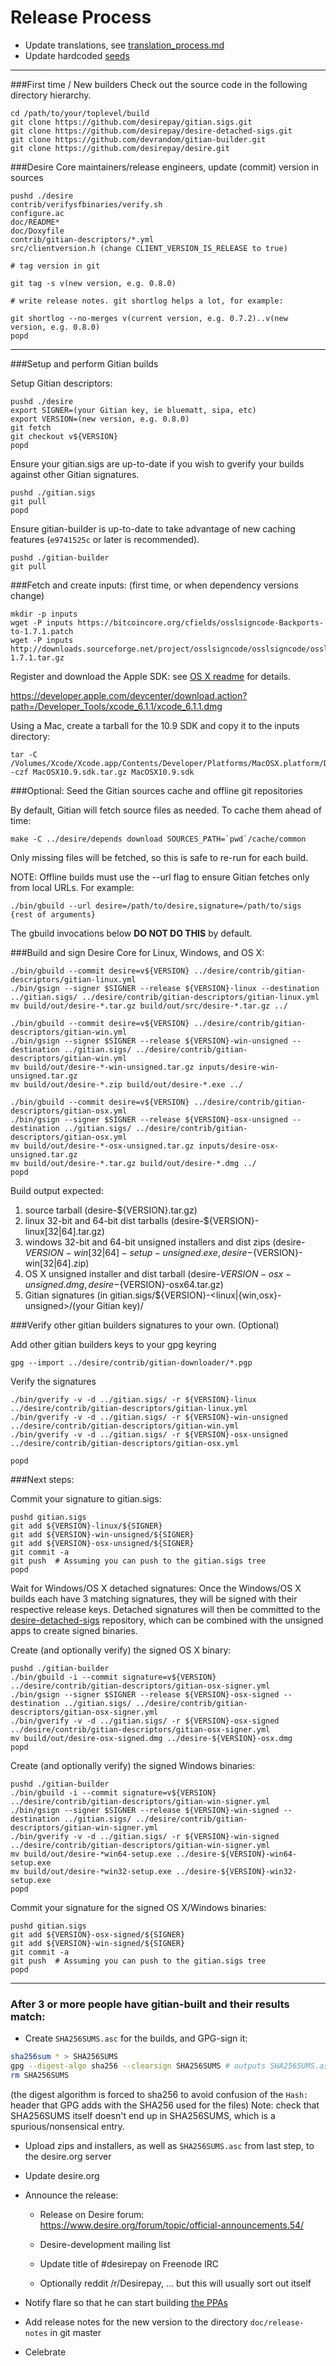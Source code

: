 Release Process
====================

* Update translations, see [translation_process.md](https://github.com/desirepay/desire/blob/master/doc/translation_process.md#syncing-with-transifex)
* Update hardcoded [seeds](/contrib/seeds)

* * *

###First time / New builders
Check out the source code in the following directory hierarchy.

	cd /path/to/your/toplevel/build
	git clone https://github.com/desirepay/gitian.sigs.git
	git clone https://github.com/desirepay/desire-detached-sigs.git
	git clone https://github.com/devrandom/gitian-builder.git
	git clone https://github.com/desirepay/desire.git

###Desire Core maintainers/release engineers, update (commit) version in sources

	pushd ./desire
	contrib/verifysfbinaries/verify.sh
	configure.ac
	doc/README*
	doc/Doxyfile
	contrib/gitian-descriptors/*.yml
	src/clientversion.h (change CLIENT_VERSION_IS_RELEASE to true)

	# tag version in git

	git tag -s v(new version, e.g. 0.8.0)

	# write release notes. git shortlog helps a lot, for example:

	git shortlog --no-merges v(current version, e.g. 0.7.2)..v(new version, e.g. 0.8.0)
	popd

* * *

###Setup and perform Gitian builds

 Setup Gitian descriptors:

	pushd ./desire
	export SIGNER=(your Gitian key, ie bluematt, sipa, etc)
	export VERSION=(new version, e.g. 0.8.0)
	git fetch
	git checkout v${VERSION}
	popd

  Ensure your gitian.sigs are up-to-date if you wish to gverify your builds against other Gitian signatures.

	pushd ./gitian.sigs
	git pull
	popd

  Ensure gitian-builder is up-to-date to take advantage of new caching features (`e9741525c` or later is recommended).

	pushd ./gitian-builder
	git pull

###Fetch and create inputs: (first time, or when dependency versions change)

	mkdir -p inputs
	wget -P inputs https://bitcoincore.org/cfields/osslsigncode-Backports-to-1.7.1.patch
	wget -P inputs http://downloads.sourceforge.net/project/osslsigncode/osslsigncode/osslsigncode-1.7.1.tar.gz

 Register and download the Apple SDK: see [OS X readme](README_osx.txt) for details.

 https://developer.apple.com/devcenter/download.action?path=/Developer_Tools/xcode_6.1.1/xcode_6.1.1.dmg

 Using a Mac, create a tarball for the 10.9 SDK and copy it to the inputs directory:

	tar -C /Volumes/Xcode/Xcode.app/Contents/Developer/Platforms/MacOSX.platform/Developer/SDKs/ -czf MacOSX10.9.sdk.tar.gz MacOSX10.9.sdk

###Optional: Seed the Gitian sources cache and offline git repositories

By default, Gitian will fetch source files as needed. To cache them ahead of time:

	make -C ../desire/depends download SOURCES_PATH=`pwd`/cache/common

Only missing files will be fetched, so this is safe to re-run for each build.

NOTE: Offline builds must use the --url flag to ensure Gitian fetches only from local URLs. For example:
```
./bin/gbuild --url desire=/path/to/desire,signature=/path/to/sigs {rest of arguments}
```
The gbuild invocations below <b>DO NOT DO THIS</b> by default.

###Build and sign Desire Core for Linux, Windows, and OS X:

	./bin/gbuild --commit desire=v${VERSION} ../desire/contrib/gitian-descriptors/gitian-linux.yml
	./bin/gsign --signer $SIGNER --release ${VERSION}-linux --destination ../gitian.sigs/ ../desire/contrib/gitian-descriptors/gitian-linux.yml
	mv build/out/desire-*.tar.gz build/out/src/desire-*.tar.gz ../

	./bin/gbuild --commit desire=v${VERSION} ../desire/contrib/gitian-descriptors/gitian-win.yml
	./bin/gsign --signer $SIGNER --release ${VERSION}-win-unsigned --destination ../gitian.sigs/ ../desire/contrib/gitian-descriptors/gitian-win.yml
	mv build/out/desire-*-win-unsigned.tar.gz inputs/desire-win-unsigned.tar.gz
	mv build/out/desire-*.zip build/out/desire-*.exe ../

	./bin/gbuild --commit desire=v${VERSION} ../desire/contrib/gitian-descriptors/gitian-osx.yml
	./bin/gsign --signer $SIGNER --release ${VERSION}-osx-unsigned --destination ../gitian.sigs/ ../desire/contrib/gitian-descriptors/gitian-osx.yml
	mv build/out/desire-*-osx-unsigned.tar.gz inputs/desire-osx-unsigned.tar.gz
	mv build/out/desire-*.tar.gz build/out/desire-*.dmg ../
	popd

  Build output expected:

  1. source tarball (desire-${VERSION}.tar.gz)
  2. linux 32-bit and 64-bit dist tarballs (desire-${VERSION}-linux[32|64].tar.gz)
  3. windows 32-bit and 64-bit unsigned installers and dist zips (desire-${VERSION}-win[32|64]-setup-unsigned.exe, desire-${VERSION}-win[32|64].zip)
  4. OS X unsigned installer and dist tarball (desire-${VERSION}-osx-unsigned.dmg, desire-${VERSION}-osx64.tar.gz)
  5. Gitian signatures (in gitian.sigs/${VERSION}-<linux|{win,osx}-unsigned>/(your Gitian key)/

###Verify other gitian builders signatures to your own. (Optional)

  Add other gitian builders keys to your gpg keyring

	gpg --import ../desire/contrib/gitian-downloader/*.pgp

  Verify the signatures

	./bin/gverify -v -d ../gitian.sigs/ -r ${VERSION}-linux ../desire/contrib/gitian-descriptors/gitian-linux.yml
	./bin/gverify -v -d ../gitian.sigs/ -r ${VERSION}-win-unsigned ../desire/contrib/gitian-descriptors/gitian-win.yml
	./bin/gverify -v -d ../gitian.sigs/ -r ${VERSION}-osx-unsigned ../desire/contrib/gitian-descriptors/gitian-osx.yml

	popd

###Next steps:

Commit your signature to gitian.sigs:

	pushd gitian.sigs
	git add ${VERSION}-linux/${SIGNER}
	git add ${VERSION}-win-unsigned/${SIGNER}
	git add ${VERSION}-osx-unsigned/${SIGNER}
	git commit -a
	git push  # Assuming you can push to the gitian.sigs tree
	popd

  Wait for Windows/OS X detached signatures:
	Once the Windows/OS X builds each have 3 matching signatures, they will be signed with their respective release keys.
	Detached signatures will then be committed to the [desire-detached-sigs](https://github.com/desirepay/desire-detached-sigs) repository, which can be combined with the unsigned apps to create signed binaries.

  Create (and optionally verify) the signed OS X binary:

	pushd ./gitian-builder
	./bin/gbuild -i --commit signature=v${VERSION} ../desire/contrib/gitian-descriptors/gitian-osx-signer.yml
	./bin/gsign --signer $SIGNER --release ${VERSION}-osx-signed --destination ../gitian.sigs/ ../desire/contrib/gitian-descriptors/gitian-osx-signer.yml
	./bin/gverify -v -d ../gitian.sigs/ -r ${VERSION}-osx-signed ../desire/contrib/gitian-descriptors/gitian-osx-signer.yml
	mv build/out/desire-osx-signed.dmg ../desire-${VERSION}-osx.dmg
	popd

  Create (and optionally verify) the signed Windows binaries:

	pushd ./gitian-builder
	./bin/gbuild -i --commit signature=v${VERSION} ../desire/contrib/gitian-descriptors/gitian-win-signer.yml
	./bin/gsign --signer $SIGNER --release ${VERSION}-win-signed --destination ../gitian.sigs/ ../desire/contrib/gitian-descriptors/gitian-win-signer.yml
	./bin/gverify -v -d ../gitian.sigs/ -r ${VERSION}-win-signed ../desire/contrib/gitian-descriptors/gitian-win-signer.yml
	mv build/out/desire-*win64-setup.exe ../desire-${VERSION}-win64-setup.exe
	mv build/out/desire-*win32-setup.exe ../desire-${VERSION}-win32-setup.exe
	popd

Commit your signature for the signed OS X/Windows binaries:

	pushd gitian.sigs
	git add ${VERSION}-osx-signed/${SIGNER}
	git add ${VERSION}-win-signed/${SIGNER}
	git commit -a
	git push  # Assuming you can push to the gitian.sigs tree
	popd

-------------------------------------------------------------------------

### After 3 or more people have gitian-built and their results match:

- Create `SHA256SUMS.asc` for the builds, and GPG-sign it:
```bash
sha256sum * > SHA256SUMS
gpg --digest-algo sha256 --clearsign SHA256SUMS # outputs SHA256SUMS.asc
rm SHA256SUMS
```
(the digest algorithm is forced to sha256 to avoid confusion of the `Hash:` header that GPG adds with the SHA256 used for the files)
Note: check that SHA256SUMS itself doesn't end up in SHA256SUMS, which is a spurious/nonsensical entry.

- Upload zips and installers, as well as `SHA256SUMS.asc` from last step, to the desire.org server

- Update desire.org

- Announce the release:

  - Release on Desire forum: https://www.desire.org/forum/topic/official-announcements.54/

  - Desire-development mailing list

  - Update title of #desirepay on Freenode IRC

  - Optionally reddit /r/Desirepay, ... but this will usually sort out itself

- Notify flare so that he can start building [the PPAs](https://launchpad.net/~desire.org/+archive/ubuntu/desire)

- Add release notes for the new version to the directory `doc/release-notes` in git master

- Celebrate
